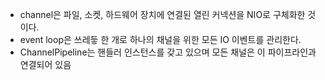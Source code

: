- channel은 파일, 소켓, 하드웨어 장치에 연결된 열린 커넥션을 NIO로 구체화한 것이다.
- event loop은 쓰레듷 한 개로 하나의 채널을 위한 모든 IO 이벤트를 관리한다. 
- ChannelPipeline는 핸들러 인스턴스를 갖고 있으며 모든 채널은 이 파이프라인과 연결되어 있음